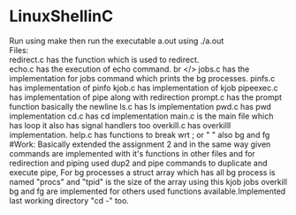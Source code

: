 # LinuxShellinC
Run using make then run the executable a.out using ./a.out <br /> 
Files: <br />
	redirect.c has the function which is  used to redirect. <br />
	echo.c has  the  execution of echo command. br </>
	jobs.c has the implementation for jobs command which prints the bg processes.
	pinfs.c has implementation of pinfo
	kjob.c has implementation of kjob
	pipeexec.c  has implementation  of pipe along with  redirection
	prompt.c has the prompt function basically the newline
	ls.c has ls implementation
	pwd.c has pwd implementation
	cd.c  has cd  implementation
	main.c is the main file which has loop it also has signal handlers too
	overkill.c has  overkilll implementation.
	help.c has functions to  break wrt ; or " " also  bg  and fg
#Work:
Basically extended the assignment 2 and in the same way given  commands are implemented with it's functions in other files and for redirection and piping used dup2 and pipe  commands to duplicate and  execute pipe,  For bg processes a struct array which has all bg process is named "procs" and "tpid" is the size of the array using this kjob jobs overkill bg and fg are implemented for others used functions  available.Implemented last working directory "cd -" too. 

